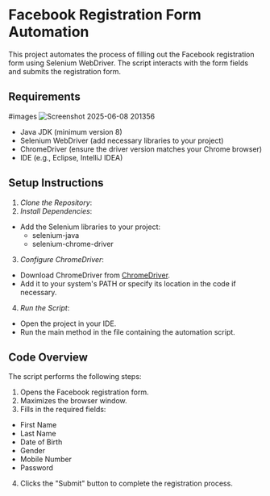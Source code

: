 # Facebook Registration Form Automation

This project automates the process of filling out the Facebook registration form using Selenium WebDriver. The script interacts with the form fields and submits the registration form.

## Requirements
#images
![Screenshot 2025-06-08 201356](https://github.com/user-attachments/assets/adc1c227-fcba-42e9-b6a9-8c7fbdfa5dd5)

- Java JDK (minimum version 8)
- Selenium WebDriver (add necessary libraries to your project)
- ChromeDriver (ensure the driver version matches your Chrome browser)
- IDE (e.g., Eclipse, IntelliJ IDEA)

## Setup Instructions

1. *Clone the Repository*:
2. *Install Dependencies*:
- Add the Selenium libraries to your project:
  - selenium-java
  - selenium-chrome-driver

3. *Configure ChromeDriver*:
- Download ChromeDriver from [ChromeDriver](https://chromedriver.chromium.org/downloads).
- Add it to your system's PATH or specify its location in the code if necessary.

4. *Run the Script*:
- Open the project in your IDE.
- Run the main method in the file containing the automation script.

## Code Overview

The script performs the following steps:
1. Opens the Facebook registration form.
2. Maximizes the browser window.
3. Fills in the required fields:
- First Name
- Last Name
- Date of Birth
- Gender
- Mobile Number
- Password
  
4. Clicks the "Submit" button to complete the registration process.



